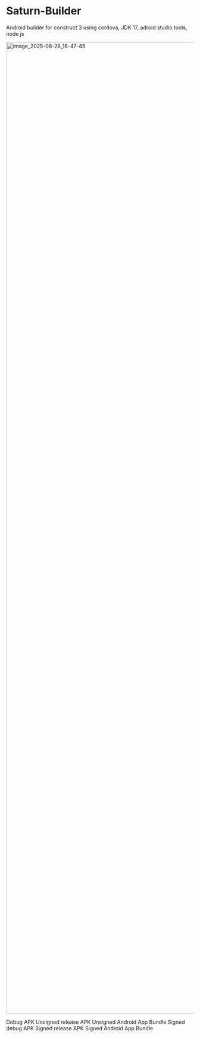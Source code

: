 # Saturn-Builder
Android builder for construct 3 using cordova, JDK 17, adroid studio tools, node js

<img width="2612" height="2610" alt="image_2025-08-28_16-47-45" src="https://github.com/user-attachments/assets/f46249e4-092f-42d2-88d3-fe06aec901eb" />

Debug APK
Unsigned release APK
Unsigned Android App Bundle
Signed debug APK
Signed release APK
Signed Android App Bundle
